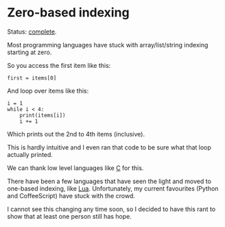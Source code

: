 # Zero-based indexing

Status: [complete](../status/).

Most programming languages have stuck with array/list/string indexing
starting at zero.

So you access the first item like this:

	first = items[0]

And loop over items like this:

	i = 1
	while i < 4:
		print(items[i])
		i += 1

Which prints out the 2nd to 4th items (inclusive).

This is hardly intuitive and I even ran that code to be sure what that
loop actually printed.

We can thank low level languages like
[C](https://en.wikipedia.org/wiki/C_%28programming_language%29)
for this.

There have been a few languages that have seen the light and moved to
one-based indexing, like [Lua](https://www.lua.org/).
Unfortunately, my current favourites (Python and CoffeeScript) have
stuck with the crowd.

I cannot see this changing any time soon, so I decided to have this rant
to show that at least one person still has hope.
